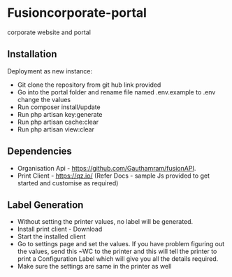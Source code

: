 # Fusioncorporate-portal
corporate website and portal

## Installation
Deployment as new instance:

- Git clone the repository from git hub link provided
- Go into the portal folder and rename  file named .env.example to .env change the values 
- Run composer install/update
- Run php artisan key:generate
- Run  php artisan cache:clear
- Run  php artisan view:clear

## Dependencies
- Organisation Api - https://github.com/Gauthamram/fusionAPI.
- Print Client - https://qz.io/ (Refer Docs - sample Js provided to get started and customise as required)

## Label Generation
- Without setting the printer values, no label will be generated.
- Install print client - Download
- Start the installed client
- Go to settings page and set the values. If you have problem figuring out the values, send this ~WC to the printer and this will tell the printer to print a Configuration Label which will give you all the details required.
- Make sure the settings are same in the printer as well
